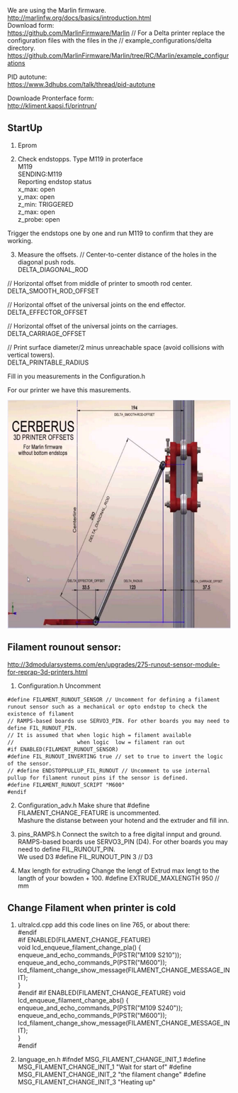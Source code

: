 We are using the Marlin firmware. <br>
http://marlinfw.org/docs/basics/introduction.html<br>
Download form: <br>
https://github.com/MarlinFirmware/Marlin
// For a Delta printer replace the configuration files with the files in the
// example_configurations/delta directory.
https://github.com/MarlinFirmware/Marlin/tree/RC/Marlin/example_configurations

PID autotune: <br> 
https://www.3dhubs.com/talk/thread/pid-autotune

Downloade Pronterface form: <br>
http://kliment.kapsi.fi/printrun/


## StartUp<br> 
1. Eprom 

2. Check endstopps. Type M119 in proterface <br> 
M119 <br>
SENDING:M119 <br>
Reporting endstop status <br>
x_max: open <br>
y_max: open <br>
z_min: TRIGGERED <br>
z_max: open <br>
z_probe: open <br>

Trigger the endstops one by one and run M119 to confirm that they are working. <br> 

3. Measure the offsets. 
// Center-to-center distance of the holes in the diagonal push rods. <br>
DELTA_DIAGONAL_ROD

// Horizontal offset from middle of printer to smooth rod center. <br>
DELTA_SMOOTH_ROD_OFFSET

// Horizontal offset of the universal joints on the end effector. <br>
DELTA_EFFECTOR_OFFSET

// Horizontal offset of the universal joints on the carriages. <br>
DELTA_CARRIAGE_OFFSET

// Print surface diameter/2 minus unreachable space (avoid collisions with vertical towers). <br>
DELTA_PRINTABLE_RADIUS

Fill in you measurements in the Configuration.h 

For our printer we have this masurements. 

<a href="url"><img src="https://github.com/OleIdole/Kossel-XL-DIY-3D-printer/blob/master/Pictures/Kossel_Calibration.png" align="center" height="515" width="662" ></a> <br>

## Filament rounout sensor: <br> 
http://3dmodularsystems.com/en/upgrades/275-runout-sensor-module-for-reprap-3d-printers.html


1. Configuration.h
Uncomment 
```
#define FILAMENT_RUNOUT_SENSOR // Uncomment for defining a filament runout sensor such as a mechanical or opto endstop to check the existence of filament
// RAMPS-based boards use SERVO3_PIN. For other boards you may need to define FIL_RUNOUT_PIN.
// It is assumed that when logic high = filament available
//                    when logic  low = filament ran out
#if ENABLED(FILAMENT_RUNOUT_SENSOR)
#define FIL_RUNOUT_INVERTING true // set to true to invert the logic of the sensor.
// #define ENDSTOPPULLUP_FIL_RUNOUT // Uncomment to use internal pullup for filament runout pins if the sensor is defined.
#define FILAMENT_RUNOUT_SCRIPT "M600"
#endif
```

2. Configuration_adv.h 
Make shure that  #define FILAMENT_CHANGE_FEATURE is uncommented. <br> 
Mashure the distanse between your hotend and the extruder and fill inn. 

3. pins_RAMPS.h 
Connect the switch to a free digital innput and ground. 
RAMPS-based boards use SERVO3_PIN (D4). For other boards you may need to define FIL_RUNOUT_PIN.<br>
We used D3 
#define FIL_RUNOUT_PIN      3 // D3

4. Max length for extruding
Change the lengt of Extrud max lengt to the langth of your bowden + 100. 
#define EXTRUDE_MAXLENGTH 950 // mm 

## Change Filament when printer is cold 
1. ultralcd.cpp
add this code lines on line 765, or about there: <br> 
  #endif<br>
    #if ENABLED(FILAMENT_CHANGE_FEATURE)<br>
    void lcd_enqueue_filament_change_pla() { 
        enqueue_and_echo_commands_P(PSTR("M109 S210"));
        enqueue_and_echo_commands_P(PSTR("M600"));
        lcd_filament_change_show_message(FILAMENT_CHANGE_MESSAGE_INIT);      
    }    
  #endif
    #if ENABLED(FILAMENT_CHANGE_FEATURE)
    void lcd_enqueue_filament_change_abs() { 
        enqueue_and_echo_commands_P(PSTR("M109 S240"));
        enqueue_and_echo_commands_P(PSTR("M600"));
        lcd_filament_change_show_message(FILAMENT_CHANGE_MESSAGE_INIT);      
    }    
  #endif
  
 
3.  language_en.h 
#ifndef MSG_FILAMENT_CHANGE_INIT_1
    #define MSG_FILAMENT_CHANGE_INIT_1          "Wait for start of"
    #define MSG_FILAMENT_CHANGE_INIT_2          "the filament change"
    #define MSG_FILAMENT_CHANGE_INIT_3          "Heating up"
